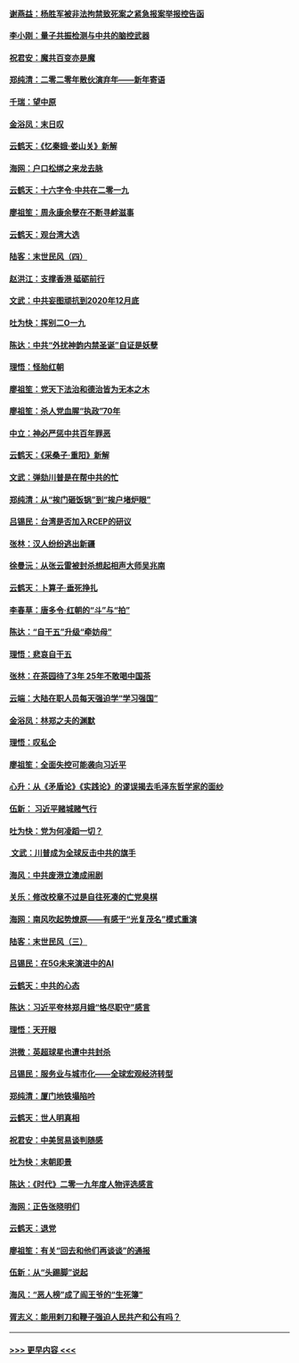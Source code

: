 #### [谢燕益：杨胜军被非法拘禁致死案之紧急报案举报控告函](../pages/nsc993/n11756134.md?t=01011744) 
#### [李小刚：量子共振检测与中共的脑控武器](../pages/nsc993/n11754518.md?t=01011744) 
#### [祝君安：魔共百变亦是魔](../pages/nsc993/n11754469.md?t=01011744) 
#### [郑纯清：二零二零年散伙演弃年——新年寄语](../pages/nsc993/n11754195.md?t=01011744) 
#### [千瑞：望中原](../pages/nsc993/n11754159.md?t=01011744) 
#### [金浴凤：末日叹](../pages/nsc993/n11752359.md?t=01011744) 
#### [云鹤天：《忆秦娥‧娄山关》新解](../pages/nsc993/n11752348.md?t=01011744) 
#### [海网：户口松绑之来龙去脉](../pages/nsc993/n11752328.md?t=01011744) 
#### [云鹤天：十六字令‧中共在二零一九](../pages/nsc993/n11752305.md?t=01011744) 
#### [廖祖笙：周永康余孽在不断寻衅滋事](../pages/nsc993/n11751013.md?t=01011744) 
#### [云鹤天：观台湾大选](../pages/nsc993/n11751007.md?t=01011744) 
#### [陆客：末世民风（四）](../pages/nsc993/n11749203.md?t=01011744) 
#### [赵洪江：支撑香港 砥砺前行](../pages/nsc993/n11748482.md?t=01011744) 
#### [文武：中共妄图顽抗到2020年12月底](../pages/nsc993/n11748446.md?t=01011744) 
#### [吐为快：挥别二O一九](../pages/nsc993/n11748411.md?t=01011744) 
#### [陈达：中共“外扰神韵内禁圣诞”自证是妖孽](../pages/nsc993/n11748226.md?t=01011744) 
#### [理悟：怪胎红朝](../pages/nsc993/n11748206.md?t=01011744) 
#### [廖祖笙：党天下法治和德治皆为无本之木](../pages/nsc993/n11748135.md?t=01011744) 
#### [廖祖笙：杀人党血腥“执政”70年](../pages/nsc993/n11745144.md?t=01011744) 
#### [中立：神必严惩中共百年罪恶](../pages/nsc993/n11744970.md?t=01011744) 
#### [云鹤天：《采桑子‧重阳》新解](../pages/nsc993/n11744948.md?t=01011744) 
#### [文武：弹劾川普是在帮中共的忙](../pages/nsc993/n11744758.md?t=01011744) 
#### [郑纯清：从“挨门砸饭锅”到“挨户堵炉眼”](../pages/nsc993/n11744745.md?t=01011744) 
#### [吕锡民：台湾是否加入RCEP的研议](../pages/nsc993/n11744701.md?t=01011744) 
#### [张林：汉人纷纷逃出新疆](../pages/nsc993/n11743530.md?t=01011744) 
#### [徐曼沅：从张云雷被封杀想起相声大师吴兆南](../pages/nsc993/n11741816.md?t=01011744) 
#### [云鹤天：卜算子‧垂死挣扎](../pages/nsc993/n11739956.md?t=01011744) 
#### [李春草：唐多令‧红朝的“斗”与“拍”](../pages/nsc993/n11739830.md?t=01011744) 
#### [陈达：“自干五”升级“牵妨母”](../pages/nsc993/n11739724.md?t=01011744) 
#### [理悟：悲哀自干五](../pages/nsc993/n11739547.md?t=01011744) 
#### [张林：在茶园待了3年 25年不敢喝中国茶](../pages/nsc993/n11739240.md?t=01011744) 
#### [云端：大陆在职人员每天强迫学“学习强国”](../pages/nsc993/n11738735.md?t=01011744) 
#### [金浴凤：林郑之夫的渊默](../pages/nsc993/n11737735.md?t=01011744) 
#### [理悟：叹私企](../pages/nsc993/n11737715.md?t=01011744) 
#### [廖祖笙：全面失控可能袭向习近平](../pages/nsc993/n11737704.md?t=01011744) 
#### [心升：从《矛盾论》《实践论》的谬误揭去毛泽东哲学家的面纱](../pages/nsc993/n11736962.md?t=01011744) 
#### [伍新： 习近平赌城赌气行](../pages/nsc993/n11736929.md?t=01011744) 
#### [吐为快：党为何凌蹈一切？](../pages/nsc993/n11736915.md?t=01011744) 
#### [ 文武：川普成为全球反击中共的旗手](../pages/nsc993/n11736882.md?t=01011744) 
#### [海风：中共废港立澳成闹剧](../pages/nsc993/n11735857.md?t=01011744) 
#### [关乐：修改校章不过是自往死凑的亡党臭棋](../pages/nsc993/n11735097.md?t=01011744) 
#### [海网：南风吹起势燎原——有感于“光复茂名”模式重演](../pages/nsc993/n11732308.md?t=01011744) 
#### [陆客：末世民风（三）](../pages/nsc993/n11732211.md?t=01011744) 
#### [吕锡民：在5G未来演进中的AI](../pages/nsc993/n11730010.md?t=01011744) 
#### [云鹤天：中共的心态](../pages/nsc993/n11729906.md?t=01011744) 
#### [陈达：习近平夸林郑月娥“恪尽职守”感言](../pages/nsc993/n11729881.md?t=01011744) 
#### [理悟：天开眼](../pages/nsc993/n11729699.md?t=01011744) 
#### [洪微：英超球星也遭中共封杀](../pages/nsc993/n11727243.md?t=01011744) 
#### [吕锡民：服务业与城市化——全球宏观经济转型](../pages/nsc993/n11725845.md?t=01011744) 
#### [郑纯清：厦门地铁塌陷吟](../pages/nsc993/n11725813.md?t=01011744) 
#### [云鹤天：世人明真相](../pages/nsc993/n11725621.md?t=01011744) 
#### [祝君安：中美贸易谈判随感](../pages/nsc993/n11725609.md?t=01011744) 
#### [吐为快：末朝即景](../pages/nsc993/n11723365.md?t=01011744) 
#### [陈达：《时代》二零一九年度人物评选感言](../pages/nsc993/n11723337.md?t=01011744) 
#### [海网：正告张晓明们](../pages/nsc993/n11723228.md?t=01011744) 
#### [云鹤天：退党](../pages/nsc993/n11723056.md?t=01011744) 
#### [廖祖笙：有关“回去和他们再谈谈”的通报](../pages/nsc993/n11722442.md?t=01011744) 
#### [伍新：从“头踢脚”说起](../pages/nsc993/n11722429.md?t=01011744) 
#### [海风：“恶人榜”成了阎王爷的“生死簿”](../pages/nsc993/n11722272.md?t=01011744) 
#### [胥志义：能用剌刀和鞭子强迫人民共产和公有吗？](../pages/nsc993/n11720569.md?t=01011744) 

----
#### [ >>> 更早内容 <<< ](../indexes/nsc993-earlier.md)
